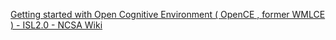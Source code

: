 [Getting started with Open Cognitive Environment ( OpenCE , former WMLCE ) - ISL2.0 - NCSA Wiki](https://qi.tc/qi/117013)